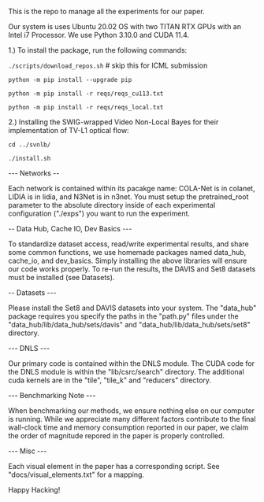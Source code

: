 This is the repo to manage all the experiments for our paper.

Our system is uses Ubuntu 20.02 OS with two TITAN RTX GPUs with an Intel i7 Processor. We use Python 3.10.0 and CUDA 11.4.

1.) To install the package, run the following commands:

`./scripts/download_repos.sh` # skip this for ICML submission

`python -m pip install --upgrade pip`

`python -m pip install -r reqs/reqs_cu113.txt`

`python -m pip install -r reqs/reqs_local.txt`

2.) Installing the SWIG-wrapped Video Non-Local Bayes for their implementation of TV-L1 optical flow:

`cd ../svnlb/`

`./install.sh`

--- Networks --

Each network is contained within its pacakge name: COLA-Net is in colanet, LIDIA is in lidia, and N3Net is in n3net. You must setup the pretrained_root parameter to the absolute directory inside of each experimental configuration ("./exps") you want to run the experiment.

-- Data Hub, Cache IO, Dev Basics ---

To standardize dataset access, read/write experimental results, and share some common functions, we use homemade packages named data_hub, cache_io, and dev_basics. Simply installing the above libraries will ensure our code works properly. To re-run the results, the DAVIS and Set8 datasets must be installed (see Datasets).

-- Datasets ---

Please install the Set8 and DAVIS datasets into your system. The "data_hub" package requires you specify the paths in the "path.py" files under the "data_hub/lib/data_hub/sets/davis" and "data_hub/lib/data_hub/sets/set8" directory.

--- DNLS ---

Our primary code is contained within the DNLS module. The CUDA code for the DNLS module is within the "lib/csrc/search" directory. The additional cuda kernels are in the "tile", "tile_k" and "reducers" directory.

--- Benchmarking Note ---

When benchmarking our methods, we ensure nothing else on our computer is running. While we appreciate many different factors contribute to the final wall-clock time and memory consumption reported in our paper, we claim the order of magnitude repored in the paper is properly controlled.

--- Misc ---

Each visual element in the paper has a corresponding script. See "docs/visual_elements.txt" for a mapping.

Happy Hacking!
